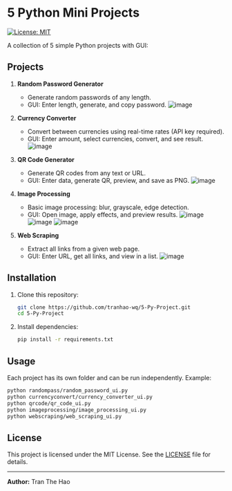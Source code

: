 # 5 Python Mini Projects

[![License: MIT](https://img.shields.io/badge/License-MIT-yellow.svg)](LICENSE)

A collection of 5 simple Python projects with GUI:

## Projects

1. **Random Password Generator**
   - Generate random passwords of any length.
   - GUI: Enter length, generate, and copy password.
![image](https://github.com/user-attachments/assets/e48cfa8e-0de4-46ff-aae8-e747eeccbb1b)

2. **Currency Converter**
   - Convert between currencies using real-time rates (API key required).
   - GUI: Enter amount, select currencies, convert, and see result.
![image](https://github.com/user-attachments/assets/0427981b-2a72-4849-b845-0f83b5521360)

3. **QR Code Generator**
   - Generate QR codes from any text or URL.
   - GUI: Enter data, generate QR, preview, and save as PNG.
![image](https://github.com/user-attachments/assets/3edd9db6-b5d6-4c53-a44b-8541252a8a56)

4. **Image Processing**
   - Basic image processing: blur, grayscale, edge detection.
   - GUI: Open image, apply effects, and preview results.
![image](https://github.com/user-attachments/assets/3c266787-990b-43c2-b07a-207ddcdaab31)
![image](https://github.com/user-attachments/assets/2e5e6544-0270-407b-95f5-c212527b7659)
![image](https://github.com/user-attachments/assets/c17f6652-0927-4c5c-8462-fa245d2562cc)

5. **Web Scraping**
   - Extract all links from a given web page.
   - GUI: Enter URL, get all links, and view in a list.
![image](https://github.com/user-attachments/assets/1cd3096f-1874-41f7-a5bd-ccbd64b85145)

## Installation

1. Clone this repository:
   ```bash
   git clone https://github.com/tranhao-wq/5-Py-Project.git
   cd 5-Py-Project
   ```
2. Install dependencies:
   ```bash
   pip install -r requirements.txt
   ```

## Usage
Each project has its own folder and can be run independently. Example:

```bash
python randompass/random_password_ui.py
python currencyconvert/currency_converter_ui.py
python qrcode/qr_code_ui.py
python imageprocessing/image_processing_ui.py
python webscraping/web_scraping_ui.py
```

## License

This project is licensed under the MIT License. See the [LICENSE](LICENSE) file for details.

---

**Author:** Tran The Hao 
